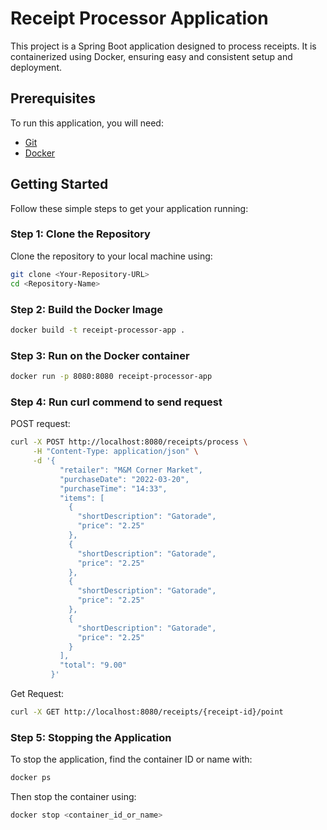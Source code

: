 #  Receipt Processor Application
This project is a Spring Boot application designed to process receipts. It is containerized using Docker, ensuring easy and consistent setup and deployment.

## Prerequisites

To run this application, you will need:

- [Git](https://git-scm.com/downloads)
- [Docker](https://www.docker.com/products/docker-desktop)

## Getting Started

Follow these simple steps to get your application running:

### Step 1: Clone the Repository

Clone the repository to your local machine using:

```bash
git clone <Your-Repository-URL>
cd <Repository-Name>
```

### Step 2: Build the Docker Image

```bash
docker build -t receipt-processor-app .
```
### Step 3: Run on the Docker container

```bash
docker run -p 8080:8080 receipt-processor-app
```

### Step 4: Run curl commend to send request

POST request:

```bash
curl -X POST http://localhost:8080/receipts/process \
     -H "Content-Type: application/json" \
     -d '{
           "retailer": "M&M Corner Market",
           "purchaseDate": "2022-03-20",
           "purchaseTime": "14:33",
           "items": [
             {
               "shortDescription": "Gatorade",
               "price": "2.25"
             },
             {
               "shortDescription": "Gatorade",
               "price": "2.25"
             },
             {
               "shortDescription": "Gatorade",
               "price": "2.25"
             },
             {
               "shortDescription": "Gatorade",
               "price": "2.25"
             }
           ],
           "total": "9.00"
         }'
```

Get Request:
```bash
curl -X GET http://localhost:8080/receipts/{receipt-id}/point
```

### Step 5: Stopping the Application

To stop the application, find the container ID or name with:
````bash
docker ps
````

Then stop the container using:
````bash
docker stop <container_id_or_name>
````
